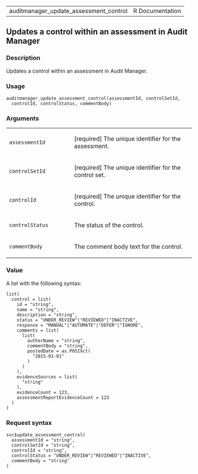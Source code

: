 <table style="width: 100%;">
<tbody>
<tr class="odd">
<td>auditmanager_update_assessment_control</td>
<td style="text-align: right;">R Documentation</td>
</tr>
</tbody>
</table>

## Updates a control within an assessment in Audit Manager

### Description

Updates a control within an assessment in Audit Manager.

### Usage

    auditmanager_update_assessment_control(assessmentId, controlSetId,
      controlId, controlStatus, commentBody)

### Arguments

<table>
<colgroup>
<col style="width: 35%" />
<col style="width: 65%" />
</colgroup>
<tbody>
<tr class="odd">
<td><code
id="auditmanager_update_assessment_control_:_assessmentId">assessmentId</code></td>
<td><p>[required] The unique identifier for the assessment.</p></td>
</tr>
<tr class="even">
<td><code
id="auditmanager_update_assessment_control_:_controlSetId">controlSetId</code></td>
<td><p>[required] The unique identifier for the control set.</p></td>
</tr>
<tr class="odd">
<td><code
id="auditmanager_update_assessment_control_:_controlId">controlId</code></td>
<td><p>[required] The unique identifier for the control.</p></td>
</tr>
<tr class="even">
<td><code
id="auditmanager_update_assessment_control_:_controlStatus">controlStatus</code></td>
<td><p>The status of the control.</p></td>
</tr>
<tr class="odd">
<td><code
id="auditmanager_update_assessment_control_:_commentBody">commentBody</code></td>
<td><p>The comment body text for the control.</p></td>
</tr>
</tbody>
</table>

### Value

A list with the following syntax:

    list(
      control = list(
        id = "string",
        name = "string",
        description = "string",
        status = "UNDER_REVIEW"|"REVIEWED"|"INACTIVE",
        response = "MANUAL"|"AUTOMATE"|"DEFER"|"IGNORE",
        comments = list(
          list(
            authorName = "string",
            commentBody = "string",
            postedDate = as.POSIXct(
              "2015-01-01"
            )
          )
        ),
        evidenceSources = list(
          "string"
        ),
        evidenceCount = 123,
        assessmentReportEvidenceCount = 123
      )
    )

### Request syntax

    svc$update_assessment_control(
      assessmentId = "string",
      controlSetId = "string",
      controlId = "string",
      controlStatus = "UNDER_REVIEW"|"REVIEWED"|"INACTIVE",
      commentBody = "string"
    )
